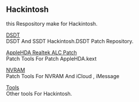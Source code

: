 ## Hackintosh 
this Respository make for Hackintosh.

[DSDT](/DSDT/)   
DSDT And SSDT Hackintosh.DSDT Patch Repository.      

[AppleHDA Realtek ALC Patch](/AppleHDA/)   
Patch Tools For Patch AppleHDA.kext   

[NVRAM](/NVRAM/)   
Patch Tools For NVRAM And iCloud , iMessage   

[Tools](/Tools/)  
Other tools For Hackintosh.    